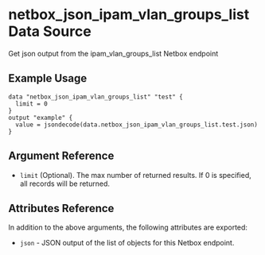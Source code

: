 # netbox\_json\_ipam\_vlan\_groups\_list Data Source

Get json output from the ipam_vlan_groups_list Netbox endpoint

## Example Usage

```hcl
data "netbox_json_ipam_vlan_groups_list" "test" {
  limit = 0
}
output "example" {
  value = jsondecode(data.netbox_json_ipam_vlan_groups_list.test.json)
}
```

## Argument Reference

* ``limit`` (Optional). The max number of returned results. If 0 is specified, all records will be returned.

## Attributes Reference

In addition to the above arguments, the following attributes are exported:
* ``json`` - JSON output of the list of objects for this Netbox endpoint.

